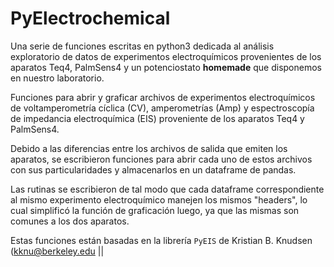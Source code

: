 # PyElectrochemical
Una serie de funciones escritas en python3 dedicada al análisis exploratorio de datos de experimentos electroquímicos provenientes de los aparatos Teq4, PalmSens4 y un potenciostato **homemade** que disponemos en nuestro laboratorio.

Funciones para abrir y graficar archivos de experimentos electroquímicos de voltamperometría cíclica (CV), amperometrías (Amp) y espectroscopía de impedancia electroquímica (EIS) proveniente de los aparatos Teq4 y PalmSens4.

Debido a las diferencias entre los archivos de salida que emiten los aparatos, se escribieron funciones para abrir cada uno de estos archivos con sus particularidades y almacenarlos en un dataframe de pandas.

Las rutinas se escribieron de tal modo que cada dataframe correspondiente al mismo experimento electroquímico manejen los mismos "headers", lo cual simplificó la función de graficación luego, ya que las mismas son comunes a los dos aparatos.

Estas funciones están basadas en la librería `PyEIS` de Kristian B. Knudsen (kknu@berkeley.edu || 
